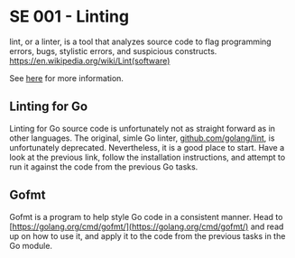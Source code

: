 # SE 001 - Linting

lint, or a linter, is a tool that analyzes source code to flag programming errors, bugs, stylistic errors, and suspicious constructs. 
https://en.wikipedia.org/wiki/Lint(software)

See [here](https://www.freecodecamp.org/news/what-is-linting-and-how-can-it-save-you-time/) for more information.

## Linting for Go

Linting for Go source code is unfortunately not as straight forward as in other languages. The original, simle Go linter, [github.com/golang/lint](https://github.com/golang/lint), is unfortunately deprecated. Nevertheless, it is a good place to start. Have a look at the previous link, follow the installation instructions, and attempt to run it against the code from the previous Go tasks.

## Gofmt

Gofmt is a program to help style Go code in a consistent manner. Head to [https://golang.org/cmd/gofmt/](https://golang.org/cmd/gofmt/) and read up on how to use it, and apply it to the code from the previous tasks in the Go module.
